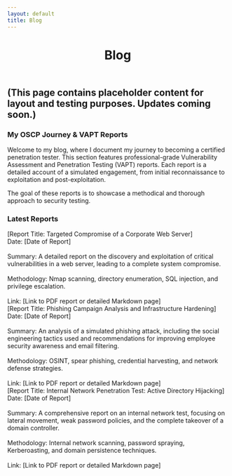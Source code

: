 ```yaml
---
layout: default
title: Blog
---
```

<header class="text-center">
<h1 class="text-4xl md:text-5xl font-bold text-orange mb-2">Blog</h1>
</header>

## (This page contains placeholder content for layout and testing purposes. Updates coming soon.)


### My OSCP Journey & VAPT Reports

Welcome to my blog, where I document my journey to becoming a certified penetration tester. This section features professional-grade Vulnerability Assessment and Penetration Testing (VAPT) reports. Each report is a detailed account of a simulated engagement, from initial reconnaissance to exploitation and post-exploitation.

The goal of these reports is to showcase a methodical and thorough approach to security testing.

### Latest Reports
<div class="blog-post-item">
[Report Title: Targeted Compromise of a Corporate Web Server]
<br>
Date: [Date of Report]
<br>
<br>
Summary: A detailed report on the discovery and exploitation of critical vulnerabilities in a web server, leading to a complete system compromise.
<br>
<br>
Methodology: Nmap scanning, directory enumeration, SQL injection, and privilege escalation.
<br>
<br>
Link: [Link to PDF report or detailed Markdown page]

</div>

<div class="blog-post-item">
[Report Title: Phishing Campaign Analysis and Infrastructure Hardening]
<br>
Date: [Date of Report]
<br>
<br>
Summary: An analysis of a simulated phishing attack, including the social engineering tactics used and recommendations for improving employee security awareness and email filtering.
<br>
<br>
Methodology: OSINT, spear phishing, credential harvesting, and network defense strategies.
<br>
<br>
Link: [Link to PDF report or detailed Markdown page]

</div>

<div class="blog-post-item">
[Report Title: Internal Network Penetration Test: Active Directory Hijacking]
<br>
Date: [Date of Report]
<br>
<br>
Summary: A comprehensive report on an internal network test, focusing on lateral movement, weak password policies, and the complete takeover of a domain controller.
<br>
<br>
Methodology: Internal network scanning, password spraying, Kerberoasting, and domain persistence techniques.
<br>
<br>
Link: [Link to PDF report or detailed Markdown page]

</div>
